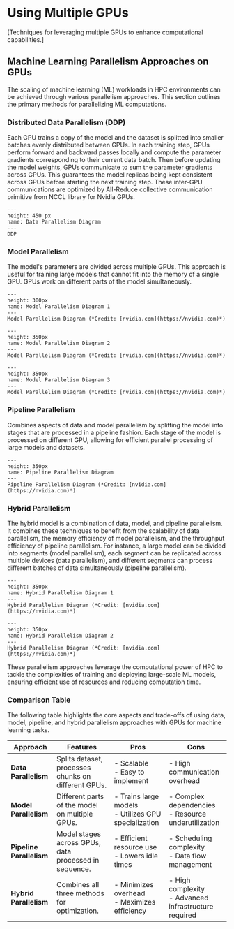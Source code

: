 # Using Multiple GPUs

[Techniques for leveraging multiple GPUs to enhance computational capabilities.]

## Machine Learning Parallelism Approaches on GPUs
The scaling of machine learning (ML) workloads in HPC environments can be achieved through various parallelism approaches. This section outlines the primary methods for parallelizing ML computations.

### Distributed Data Parallelism (DDP)
Each GPU trains a copy of the model and the dataset is splitted into smaller batches evenly distributed between GPUs. In each training step, GPUs perform forward and backward passes locally and compute the parameter gradients corresponding to their current data batch. Then before updating the model weights, GPUs communicate to sum the parameter gradients across GPUs. This guarantees the model replicas being kept consistent across GPUs before starting the next training step. These inter-GPU communications are optimized by All-Reduce collective communication primitive from NCCL library for Nvidia GPUs.


```{figure} figures/png/ddp.png
---
height: 450 px
name: Data Parallelism Diagram
---
DDP
```

### Model Parallelism
The model's parameters are divided across multiple GPUs. This approach is useful for training large models that cannot fit into the memory of a single GPU. GPUs work on different parts of the model simultaneously.


```{figure} figures/png/tensor_parallel_1.PNG
---
height: 300px
name: Model Parallelism Diagram 1
---
Model Parallelism Diagram (*Credit: [nvidia.com](https://nvidia.com)*)
```

```{figure} figures/png/tensor_parallel_2.PNG
---
height: 350px
name: Model Parallelism Diagram 2
---
Model Parallelism Diagram (*Credit: [nvidia.com](https://nvidia.com)*)
```

```{figure} figures/png/tensor_parallel_3.PNG
---
height: 350px
name: Model Parallelism Diagram 3
---
Model Parallelism Diagram (*Credit: [nvidia.com](https://nvidia.com)*)
```

### Pipeline Parallelism
Combines aspects of data and model parallelism by splitting the model into stages that are processed in a pipeline fashion. Each stage of the model is processed on different GPU, allowing for efficient parallel processing of large models and datasets.

```{figure} figures/png/pipeline_parallel.PNG
---
height: 350px
name: Pipeline Parallelism Diagram
---
Pipeline Parallelism Diagram (*Credit: [nvidia.com](https://nvidia.com)*)
```

### Hybrid Parallelism
The hybrid model is a combination of data, model, and pipeline parallelism. It combines these techniques to benefit from the scalability of data parallelism, the memory efficiency of model parallelism, and the throughput efficiency of pipeline parallelism. For instance, a large model can be divided into segments (model parallelism), each segment can be replicated across multiple devices (data parallelism), and different segments can process different batches of data simultaneously (pipeline parallelism).

```{figure} figures/png/hybrid_parallel_1.PNG
---
height: 350px
name: Hybrid Parallelism Diagram 1
---
Hybrid Parallelism Diagram (*Credit: [nvidia.com](https://nvidia.com)*)
```

```{figure} figures/png/hybrid_parallel_2.PNG
---
height: 350px
name: Hybrid Parallelism Diagram 2
---
Hybrid Parallelism Diagram (*Credit: [nvidia.com](https://nvidia.com)*)
```

These parallelism approaches leverage the computational power of HPC to tackle the complexities of training and deploying large-scale ML models, ensuring efficient use of resources and reducing computation time.

### Comparison Table

The following table highlights the core aspects and trade-offs of using data, model, pipeline, and hybrid parallelism approaches with GPUs for machine learning tasks.


| Approach          | Features                                         | Pros                                                   | Cons                                            |
|-------------------|--------------------------------------------------|--------------------------------------------------------|-------------------------------------------------|
| **Data Parallelism**  | Splits dataset, processes chunks on different GPUs. | - Scalable<br>- Easy to implement                      | - High communication overhead                   |
| **Model Parallelism** | Different parts of the model on multiple GPUs.     | - Trains large models<br>- Utilizes GPU specialization | - Complex dependencies<br>- Resource underutilization |
| **Pipeline Parallelism** | Model stages across GPUs, data processed in sequence. | - Efficient resource use<br>- Lowers idle times        | - Scheduling complexity<br>- Data flow management       |
| **Hybrid Parallelism**  | Combines all three methods for optimization.       | - Minimizes overhead<br>- Maximizes efficiency         | - High complexity<br>- Advanced infrastructure required |
